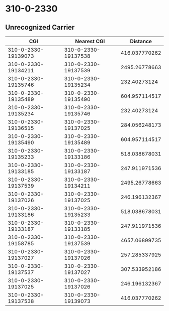 # 310-0-2330
## Unrecognized Carrier


| CGI | Nearest CGI | Distance |
|-----|-------------|----------|
| 310-0-2330-19139073 | 310-0-2330-19137538 | 416.037770262 |
| 310-0-2330-19134211 | 310-0-2330-19137539 | 2495.26778663 |
| 310-0-2330-19135746 | 310-0-2330-19135234 | 232.40273124 |
| 310-0-2330-19135489 | 310-0-2330-19135490 | 604.957114517 |
| 310-0-2330-19135234 | 310-0-2330-19135746 | 232.40273124 |
| 310-0-2330-19136515 | 310-0-2330-19137025 | 284.056248173 |
| 310-0-2330-19135490 | 310-0-2330-19135489 | 604.957114517 |
| 310-0-2330-19135233 | 310-0-2330-19133186 | 518.038678031 |
| 310-0-2330-19133185 | 310-0-2330-19133187 | 247.911971536 |
| 310-0-2330-19137539 | 310-0-2330-19134211 | 2495.26778663 |
| 310-0-2330-19137026 | 310-0-2330-19137025 | 246.196132367 |
| 310-0-2330-19133186 | 310-0-2330-19135233 | 518.038678031 |
| 310-0-2330-19133187 | 310-0-2330-19133185 | 247.911971536 |
| 310-0-2330-19158785 | 310-0-2330-19137539 | 4657.06899735 |
| 310-0-2330-19137027 | 310-0-2330-19137026 | 257.285337925 |
| 310-0-2330-19137537 | 310-0-2330-19137027 | 307.533952186 |
| 310-0-2330-19137025 | 310-0-2330-19137026 | 246.196132367 |
| 310-0-2330-19137538 | 310-0-2330-19139073 | 416.037770262 |
